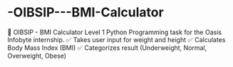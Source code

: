 # -OIBSIP---BMI-Calculator
🧮 OIBSIP - BMI Calculator Level 1 Python Programming task for the Oasis Infobyte internship. ✅ Takes user input for weight and height ✅ Calculates Body Mass Index (BMI) ✅ Categorizes result (Underweight, Normal, Overweight, Obese)
